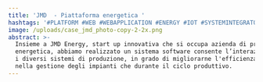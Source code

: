 ```yaml
---
title: 'JMD  - Piattaforma energetica '
hashtags: '#PLATFORM #WEB #WEBAPPLICATION #ENERGY #IOT #SYSTEMINTEGRATOR'
image: /uploads/case_jmd_photo-copy-2-2x.png
abstract: >-
  Insieme a JMD Energy, start up innovativa che si occupa azienda di produzione
  energetica, abbiamo realizzato un sistema software consente l’interazione fra
  i diversi sistemi di produzione, in grado di migliorarne l'efficienza sia
  nella gestione degli impianti che durante il ciclo produttivo.
---
```

